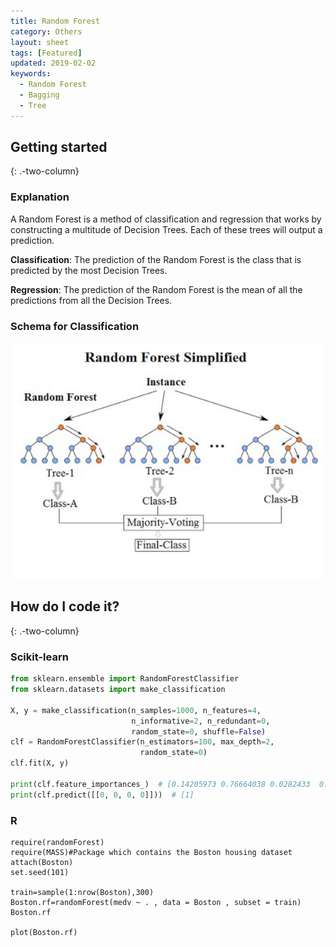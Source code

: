 ```yaml
---
title: Random Forest
category: Others
layout: sheet
tags: [Featured]
updated: 2019-02-02
keywords:
  - Random Forest
  - Bagging
  - Tree
---
```




Getting started
---------------
{: .-two-column}


### Explanation

A Random Forest is a method of classification and regression that works by constructing a multitude of Decision Trees. Each of these trees will output a prediction.

**Classification**: The prediction of the Random Forest is the class that is predicted by the most Decision Trees.

**Regression**: The prediction of the Random Forest is the mean of all the predictions from all the Decision Trees.


### Schema for Classification

![randomForest classifier](images/randomforest.png)


How do I code it?
---------------
{: .-two-column}

### Scikit-learn

```python
from sklearn.ensemble import RandomForestClassifier
from sklearn.datasets import make_classification

X, y = make_classification(n_samples=1000, n_features=4,
                           n_informative=2, n_redundant=0,
                           random_state=0, shuffle=False)
clf = RandomForestClassifier(n_estimators=100, max_depth=2,
                             random_state=0)
clf.fit(X, y)

print(clf.feature_importances_)  # [0.14205973 0.76664038 0.0282433  0.06305659]
print(clf.predict([[0, 0, 0, 0]]))  # [1]
```

### R

```Rscript
require(randomForest)
require(MASS)#Package which contains the Boston housing dataset
attach(Boston)
set.seed(101)

train=sample(1:nrow(Boston),300)
Boston.rf=randomForest(medv ~ . , data = Boston , subset = train)
Boston.rf

plot(Boston.rf)
```
